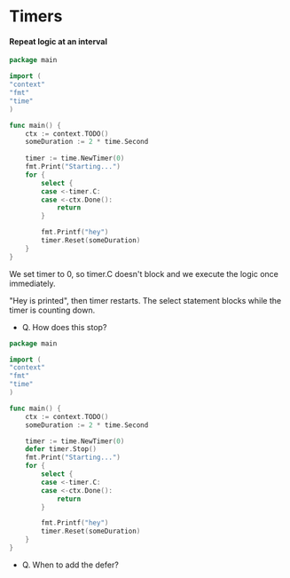 # Timers


#### Repeat logic at an interval
```go
package main

import (
"context"
"fmt"
"time"
)

func main() {
    ctx := context.TODO()
	someDuration := 2 * time.Second
	
	timer := time.NewTimer(0)
	fmt.Print("Starting...")
	for {
		select {
		case <-timer.C:
		case <-ctx.Done():
			return
		}

		fmt.Printf("hey")
		timer.Reset(someDuration)
	}
}
```
We set timer to 0, so timer.C doesn't block and we execute the logic once immediately.

"Hey is printed", then timer restarts.
The select statement blocks while the timer is counting down.

- Q. How does this stop?


```go
package main

import (
"context"
"fmt"
"time"
)

func main() {
    ctx := context.TODO()
	someDuration := 2 * time.Second

	timer := time.NewTimer(0)
	defer timer.Stop()
	fmt.Print("Starting...")
	for {
		select {
		case <-timer.C:
		case <-ctx.Done():
			return
		}

		fmt.Printf("hey")
		timer.Reset(someDuration)
	}
}
```

- Q. When to add the defer?